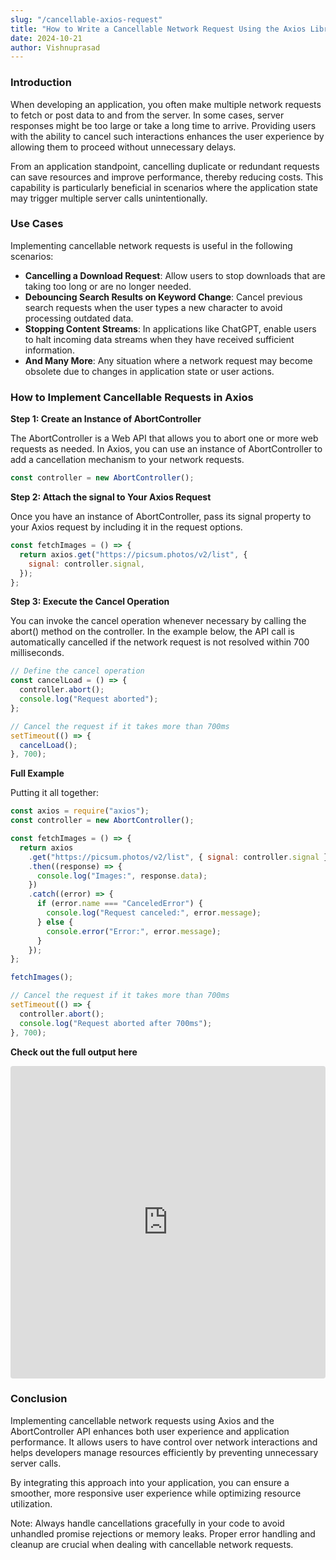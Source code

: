 ```yaml
---
slug: "/cancellable-axios-request"
title: "How to Write a Cancellable Network Request Using the Axios Library"
date: 2024-10-21
author: Vishnuprasad
---
```


### Introduction

When developing an application, you often make multiple network requests to fetch or post data to and from the server. In some cases, server responses might be too large or take a long time to arrive. Providing users with the ability to cancel such interactions enhances the user experience by allowing them to proceed without unnecessary delays.

From an application standpoint, cancelling duplicate or redundant requests can save resources and improve performance, thereby reducing costs. This capability is particularly beneficial in scenarios where the application state may trigger multiple server calls unintentionally.

### Use Cases

Implementing cancellable network requests is useful in the following scenarios:

- **Cancelling a Download Request**: Allow users to stop downloads that are taking too long or are no longer needed.
- **Debouncing Search Results on Keyword Change**: Cancel previous search requests when the user types a new character to avoid processing outdated data.
- **Stopping Content Streams**: In applications like ChatGPT, enable users to halt incoming data streams when they have received sufficient information.
- **And Many More**: Any situation where a network request may become obsolete due to changes in application state or user actions.

### How to Implement Cancellable Requests in Axios

**Step 1: Create an Instance of AbortController**

The AbortController is a Web API that allows you to abort one or more web requests as needed. In Axios, you can use an instance of AbortController to add a cancellation mechanism to your network requests.

```javascript
const controller = new AbortController();
```

**Step 2: Attach the signal to Your Axios Request**

Once you have an instance of AbortController, pass its signal property to your Axios request by including it in the request options.

```javascript
const fetchImages = () => {
  return axios.get("https://picsum.photos/v2/list", {
    signal: controller.signal,
  });
};
```

**Step 3: Execute the Cancel Operation**

You can invoke the cancel operation whenever necessary by calling the abort() method on the controller. In the example below, the API call is automatically cancelled if the network request is not resolved within 700 milliseconds.

```javascript
// Define the cancel operation
const cancelLoad = () => {
  controller.abort();
  console.log("Request aborted");
};

// Cancel the request if it takes more than 700ms
setTimeout(() => {
  cancelLoad();
}, 700);
```

**Full Example**

Putting it all together:

```javascript
const axios = require("axios");
const controller = new AbortController();

const fetchImages = () => {
  return axios
    .get("https://picsum.photos/v2/list", { signal: controller.signal })
    .then((response) => {
      console.log("Images:", response.data);
    })
    .catch((error) => {
      if (error.name === "CanceledError") {
        console.log("Request canceled:", error.message);
      } else {
        console.error("Error:", error.message);
      }
    });
};

fetchImages();

// Cancel the request if it takes more than 700ms
setTimeout(() => {
  controller.abort();
  console.log("Request aborted after 700ms");
}, 700);
```

**Check out the full output here**

<iframe src="https://codesandbox.io/embed/nhcwgn?view=Editor+%2B+Preview&module=%2Fsrc%2Findex.mjs"
     style="width:100%; height: 500px; border:0; border-radius: 4px; overflow:hidden;"
     title="cancelling axios request"
     allow="accelerometer; ambient-light-sensor; camera; encrypted-media; geolocation; gyroscope; hid; microphone; midi; payment; usb; vr; xr-spatial-tracking"
     sandbox="allow-forms allow-modals allow-popups allow-presentation allow-same-origin allow-scripts"
   ></iframe>

### Conclusion

Implementing cancellable network requests using Axios and the AbortController API enhances both user experience and application performance. It allows users to have control over network interactions and helps developers manage resources efficiently by preventing unnecessary server calls.

By integrating this approach into your application, you can ensure a smoother, more responsive user experience while optimizing resource utilization.

Note: Always handle cancellations gracefully in your code to avoid unhandled promise rejections or memory leaks. Proper error handling and cleanup are crucial when dealing with cancellable network requests.
